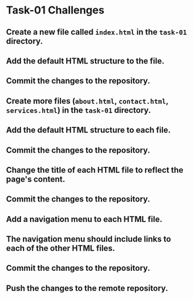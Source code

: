 # Task-01 Challenges
## Create a new file called `index.html` in the `task-01` directory.
## Add the default HTML structure to the file.
## Commit the changes to the repository.

## Create more files (`about.html`, `contact.html`, `services.html`) in the `task-01` directory.
## Add the default HTML structure to each file.
## Commit the changes to the repository.

## Change the title of each HTML file to reflect the page's content.
## Commit the changes to the repository.

## Add a navigation menu to each HTML file.
## The navigation menu should include links to each of the other HTML files.
## Commit the changes to the repository.

## Push the changes to the remote repository.